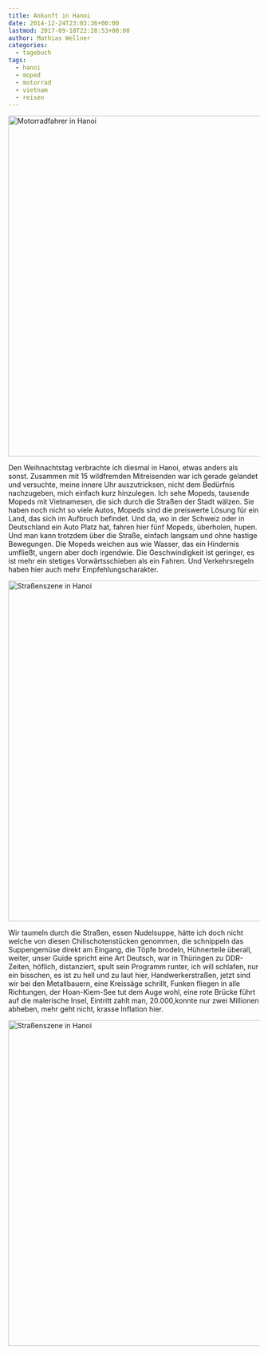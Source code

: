```yaml
---
title: Ankunft in Hanoi
date: 2014-12-24T23:03:36+00:00
lastmod: 2017-09-18T22:28:53+00:00
author: Mathias Wellner
categories:
  - tagebuch
tags:
  - hanoi
  - moped
  - motorrad
  - vietnam
  - reisen
---
```

<a data-flickr-embed="true"  href="https://www.flickr.com/photos/mwellner/33409877664/in/dateposted-public/" title="Motorradfahrer in Hanoi"><img src="https://c1.staticflickr.com/3/2844/33409877664_36b2d37b4a_b.jpg" width="1024" height="683" alt="Motorradfahrer in Hanoi"></a>

Den Weihnachtstag verbrachte ich diesmal in Hanoi, etwas anders als sonst. Zusammen mit 15 wildfremden Mitreisenden war ich gerade gelandet und versuchte, meine innere Uhr auszutricksen, nicht dem Bedürfnis nachzugeben, mich einfach kurz hinzulegen. Ich sehe Mopeds, tausende Mopeds mit Vietnamesen, die sich durch die Straßen der Stadt wälzen. Sie haben noch nicht so viele Autos, Mopeds sind die preiswerte Lösung für ein Land, das sich im Aufbruch befindet. Und da, wo in der Schweiz oder in Deutschland ein Auto Platz hat, fahren hier fünf Mopeds, überholen, hupen. Und man kann trotzdem über die Straße, einfach langsam und ohne hastige Bewegungen. Die Mopeds weichen aus wie Wasser, das ein Hindernis umfließt, ungern aber doch irgendwie. Die Geschwindigkeit ist geringer, es ist mehr ein stetiges Vorwärtsschieben als ein Fahren. Und Verkehrsregeln haben hier auch mehr Empfehlungscharakter. 

<a data-flickr-embed="true"  href="https://www.flickr.com/photos/mwellner/34208760726/in/dateposted-public/" title="Straßenszene in Hanoi"><img src="https://c1.staticflickr.com/5/4172/34208760726_bc9aaed50b_b.jpg" width="1024" height="683" alt="Straßenszene in Hanoi"></a>

Wir taumeln durch die Straßen, essen Nudelsuppe, hätte ich doch nicht welche von diesen Chilischotenstücken genommen, die schnippeln das Suppengemüse direkt am Eingang, die Töpfe brodeln, Hühnerteile überall, weiter, unser Guide spricht eine Art Deutsch, war in Thüringen zu DDR-Zeiten, höflich, distanziert, spult sein Programm runter, ich will schlafen, nur ein bisschen, es ist zu hell und zu laut hier, Handwerkerstraßen, jetzt sind wir bei den Metallbauern, eine Kreissäge schrillt, Funken fliegen in alle Richtungen, der Hoan-Kiem-See tut dem Auge wohl, eine rote Brücke führt auf die malerische Insel, Eintritt zahlt man, 20.000,konnte nur zwei Millionen abheben, mehr geht nicht, krasse Inflation hier.

<a data-flickr-embed="true"  href="https://www.flickr.com/photos/mwellner/34250854945/in/dateposted-public/" title="Straßenszene in Hanoi"><img src="https://c1.staticflickr.com/5/4189/34250854945_dd4361efaf_b.jpg" width="1024" height="653" alt="Straßenszene in Hanoi"></a>

<script async src="//embedr.flickr.com/assets/client-code.js" charset="utf-8"></script>